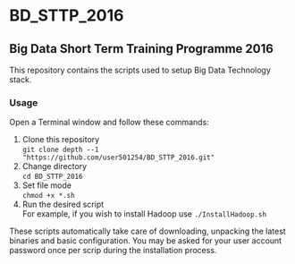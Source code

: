 # BD_STTP_2016
## Big Data Short Term Training Programme 2016

This repository contains the scripts used to setup Big Data Technology stack.


### Usage
Open a Terminal window and follow these commands:
1. Clone this repository  
   `git clone depth --1 "https://github.com/user501254/BD_STTP_2016.git"`
2. Change directory  
   `cd BD_STTP_2016`
3. Set file mode  
   `chmod +x *.sh`
4. Run the desired script  
   For example, if you wish to install Hadoop use `./InstallHadoop.sh`

These scripts automatically take care of downloading, unpacking the latest binaries and basic configuration.
You may be asked for your user account password once per scrip during the installation process.
